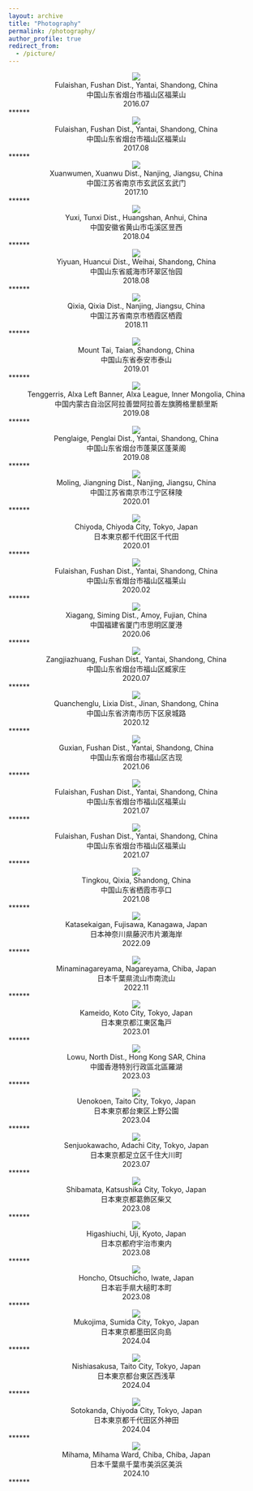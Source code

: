 ```yaml
---
layout: archive
title: "Photography"
permalink: /photography/
author_profile: true
redirect_from:
  - /picture/
---
```

<div align = center><img src='/images/2016_07_fushan_yantai.jpeg' /></div>
<center>
  Fulaishan, Fushan Dist., Yantai, Shandong, China<br>
  中国山东省烟台市福山区福莱山<br>
  2016.07
</center>
******

<div align = center><img src='/images/2017_08_fushan_yantai.jpeg' /></div>
<center>
  Fulaishan, Fushan Dist., Yantai, Shandong, China<br>
  中国山东省烟台市福山区福莱山<br>
  2017.08
</center>
******

<div align = center><img src='/images/2017_10_xuanwu_nanjing.jpg' /></div>
<center>
  Xuanwumen, Xuanwu Dist., Nanjing, Jiangsu, China<br>
  中国江苏省南京市玄武区玄武门<br>
  2017.10
</center>
******

<div align = center><img src='/images/2018_04_tunxi_huangshan.jpg' /></div>
<center>
  Yuxi, Tunxi Dist., Huangshan, Anhui, China<br>
  中国安徽省黄山市屯溪区昱西<br>
  2018.04
</center>
******

<div align = center><img src='/images/2018_08_weihai.jpeg' /></div>
<center>
  Yiyuan, Huancui Dist., Weihai, Shandong, China<br>
  中国山东省威海市环翠区怡园<br>
  2018.08
</center>
******

<div align = center><img src='/images/2018_11_qixia_nanjing.jpeg' /></div>
<center>
  Qixia, Qixia Dist., Nanjing, Jiangsu, China<br>
  中国江苏省南京市栖霞区栖霞<br>
  2018.11
</center>
******

<div align = center><img src='/images/VenusAndJupiter.jpg' /></div>
<center>
  Mount Tai, Taian, Shandong, China<br>
  中国山东省泰安市泰山<br>
  2019.01
</center>
******

<div align = center><img src='/images/galaxy.jpeg' /></div>
<center>
  Tenggerris, Alxa Left Banner, Alxa League, Inner Mongolia, China<br>
  中国内蒙古自治区阿拉善盟阿拉善左旗腾格里额里斯<br>
  2019.08
</center>
******

<div align = center><img src='/images/2019_08_penglai.jpeg' /></div>
<center>
  Penglaige, Penglai Dist., Yantai, Shandong, China<br>
  中国山东省烟台市蓬莱区蓬莱阁<br>
  2019.08
</center>
******

<div align = center><img src='/images/2020_01_jiangning_nanjing.jpg' /></div>
<center>
  Moling, Jiangning Dist., Nanjing, Jiangsu, China<br>
  中国江苏省南京市江宁区秣陵<br>
  2020.01
</center>
******

<div align = center><img src='/images/2020_01_chiyoda_tokyo.JPG' /></div>
<center>
  Chiyoda, Chiyoda City, Tokyo, Japan<br>
  日本東京都千代田区千代田<br>
  2020.01
</center>
******

<div align = center><img src='/images/winter_star_yantai.jpeg' /></div>
<center>
  Fulaishan, Fushan Dist., Yantai, Shandong, China<br>
  中国山东省烟台市福山区福莱山<br>
  2020.02
</center>
******

<div align = center><img src='/images/eclipse_amoi.jpeg' /></div>
<center>
  Xiagang, Siming Dist., Amoy, Fujian, China<br>
  中国福建省厦门市思明区厦港<br>
  2020.06
</center>
******

<div align = center><img src='/images/2020_07_yantai_zhongqiao.jpg' /></div>
<center>
  Zangjiazhuang, Fushan Dist., Yantai, Shandong, China<br>
  中国山东省烟台市福山区臧家庄<br>
  2020.07
</center>
******

<div align = center><img src='/images/2020_12_jinan.jpg' /></div>
<center>
  Quanchenglu, Lixia Dist., Jinan, Shandong, China<br>
  中国山东省济南市历下区泉城路<br>
  2020.12
</center>
******

<div align = center><img src='/images/pleiades.jpg' /></div>
<center>
  Guxian, Fushan Dist., Yantai, Shandong, China<br>
  中国山东省烟台市福山区古现<br>
  2021.06
</center>
******

<div align = center><img src='/images/2021_07_fushan_yantai.jpg' /></div>
<center>
  Fulaishan, Fushan Dist., Yantai, Shandong, China<br>
  中国山东省烟台市福山区福莱山<br>
  2021.07
</center>
******

<div align = center><img src='/images/2021_07_fushan_yantai_2.jpg' /></div>
<center>
  Fulaishan, Fushan Dist., Yantai, Shandong, China<br>
  中国山东省烟台市福山区福莱山<br>
  2021.07
</center>
******

<div align = center><img src='/images/2021_08_yantai_tingkou.jpg' /></div>
<center>
  Tingkou, Qixia, Shandong, China<br>
  中国山东省栖霞市亭口<br>
  2021.08
</center>
******

<div align = center><img src='/images/2022_09_enoshima_kanagawa.jpg' /></div>
<center>
  Katasekaigan, Fujisawa, Kanagawa, Japan<br>
  日本神奈川県藤沢市片瀬海岸<br>
  2022.09
</center>
******

<div align = center><img src='/images/eclipse_nagareyama.jpeg' /></div>
<center>
  Minaminagareyama, Nagareyama, Chiba, Japan<br>
  日本千葉県流山市南流山<br>
  2022.11
</center>
******

<div align = center><img src='/images/kameido.jpeg' /></div>
<center>
  Kameido, Koto City, Tokyo, Japan<br>
  日本東京都江東区亀戸<br>
  2023.01
</center>
******

<div align = center><img src='/images/2023_03_hongkong.jpg' /></div>
<center>
  Lowu, North Dist., Hong Kong SAR, China<br>
  中國香港特別行政區北區羅湖<br>
  2023.03
</center>
******

<div align = center><img src='/images/2023_04_taito_tokyo.jpg' /></div>
<center>
  Uenokoen, Taito City, Tokyo, Japan<br>
  日本東京都台東区上野公園<br>
  2023.04
</center>
******

<div align = center><img src='/images/adachi_hanabi.jpeg' /></div>
<center>
  Senjuokawacho, Adachi City, Tokyo, Japan<br>
  日本東京都足立区千住大川町<br>
  2023.07
</center>
******

<div align = center><img src='/images/2023_08_katsushika_tokyo.jpg' /></div>
<center>
  Shibamata, Katsushika City, Tokyo, Japan<br>
  日本東京都葛飾区柴又<br>
  2023.08
</center>
******

<div align = center><img src='/images/2023_08_uji_kyoto.jpg' /></div>
<center>
  Higashiuchi, Uji, Kyoto, Japan<br>
  日本京都府宇治市東内<br>
  2023.08
</center>
******

<div align = center><img src='/images/2023_11_otsuchichou_iwate.jpg' /></div>
<center>
  Honcho, Otsuchicho, Iwate, Japan<br>
  日本岩手県大槌町本町<br>
  2023.08
</center>
******

<div align = center><img src='/images/toubu_train.jpeg' /></div>
<center>
  Mukojima, Sumida City, Tokyo, Japan<br>
  日本東京都墨田区向島<br>
  2024.04
</center>
******

<div align = center><img src='/images/skytree.jpeg' /></div>
<center>
  Nishiasakusa, Taito City, Tokyo, Japan<br>
  日本東京都台東区西浅草<br>
  2024.04
</center>
******

<div align = center><img src='/images/akihabara.jpeg' /></div>
<center>
  Sotokanda, Chiyoda City, Tokyo, Japan<br>
  日本東京都千代田区外神田<br>
  2024.04
</center>
******

<div align = center><img src='/images/202410_Chiba.jpg' /></div>
<center>
  Mihama, Mihama Ward, Chiba, Chiba, Japan<br>
  日本千葉県千葉市美浜区美浜<br>
  2024.10
</center>
******